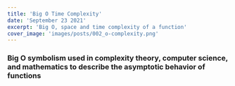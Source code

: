 ```yaml
---
title: 'Big O Time Complexity'
date: 'September 23 2021'
excerpt: 'Big O, space and time complexity of a function'
cover_image: 'images/posts/002_o-complexity.png'
---
```


### Big O symbolism used in complexity theory, computer science, and mathematics to describe the asymptotic behavior of functions
